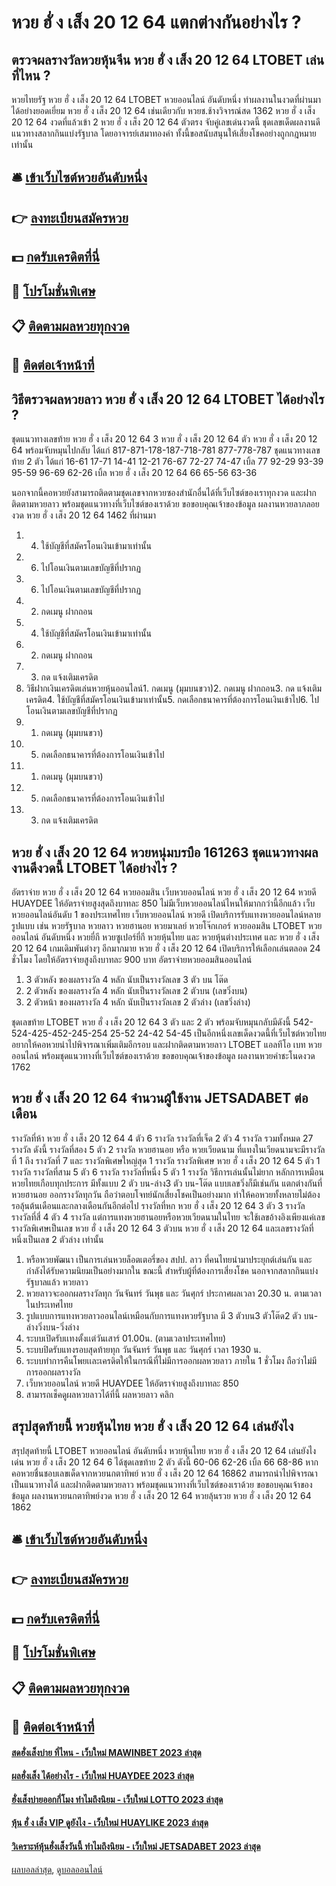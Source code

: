 # หวย ฮั่ ง เส็ง 20 12 64 แตกต่างกันอย่างไร ?
## ตรวจผลรางวัลหวยหุ้นจีน หวย ฮั่ ง เส็ง 20 12 64 LTOBET เล่นที่ไหน ?
หวยไทยรัฐ หวย ฮั่ ง เส็ง 20 12 64 LTOBET หวยออนไลน์ อันดับหนึ่ง ทำผลงานในงวดที่ผ่านมาได้อย่างยอดเยี่ยม หวย ฮั่ ง เส็ง 20 12 64 เช่นเดียวกับ หวยช.ช้างวิจารณ์สด 1362 หวย ฮั่ ง เส็ง 20 12 64 งวดที่แล้วเข้า 2 หวย ฮั่ ง เส็ง 20 12 64 ตัวตรง จับคู่เลขเด่นงวดนี้ ชุดเลขเด็ดผลงานดี แนวทางสลากกินแบ่งรัฐบาล โดยอาจารย์เสมาทองคำ ทั้งนี้ขอสนับสนุนให้เสี่ยงโชคอย่างถูกกฎหมายเท่านั้น

## 🛎 [เข้าเว็บไซต์หวยอันดับหนึ่ง](https://bit.ly/3BG5bNw)
## 👉 [ลงทะเบียนสมัครหวย](https://bit.ly/3BG5bNw)
## 💵 [กดรับเครดิตที่นี่](https://bit.ly/3C3mvgS)
## 👑 [โปรโมชั่นพิเศษ](https://bit.ly/3C3mvgS)
## 📋 [ติดตามผลหวยทุกงวด](https://bit.ly/3C3mvgS)
## 📱 [ติดต่อเจ้าหน้าที่](https://bit.ly/3C3mvgS)

## วิธีตรวจผลหวยลาว หวย ฮั่ ง เส็ง 20 12 64 LTOBET ได้อย่างไร ?
ชุดแนวทางเลขท้าย หวย ฮั่ ง เส็ง 20 12 64 3 หวย ฮั่ ง เส็ง 20 12 64 ตัว หวย ฮั่ ง เส็ง 20 12 64 พร้อมจับหมุนไปกลับ ได้แก่
817-871-178-187-718-781
877-778-787
ชุดแนวทางเลขท้าย 2 ตัว ได้แก่
16-61
17-71
14-41
12-21
76-67
72-27
74-47
เบิ้ล 77
92-29
93-39
95-59
96-69
62-26
เบิ้ล หวย ฮั่ ง เส็ง 20 12 64 66
65-56
63-36

นอกจากนี้คอหวยยังสามารถติดตามชุดเลขจากหวยซองสำนักอื่นได้ที่เว็บไซต์ของเราทุกงวด และฝากติดตามหวยลาว พร้อมชุดแนวทางที่เว็บไซต์ของเราด้วย
ขอขอบคุณเจ้าของข้อมูล
ผลงานหวยลาภลอยงวด หวย ฮั่ ง เส็ง 20 12 64 1462 ที่ผ่านมา
1. 4. ใช้บัญชีที่สมัครโอนเงินเข้ามาเท่านั้น
2. 6. ไปโอนเงินตามเลขบัญชีที่ปรากฏ
3. 6. ไปโอนเงินตามเลขบัญชีที่ปรากฏ
4. 2. กดเมนู ฝากถอน
5. 4. ใช้บัญชีที่สมัครโอนเงินเข้ามาเท่านั้น
6. 2. กดเมนู ฝากถอน
7. 3. กด แจ้งเติมเครดิต
8. วิธีฝากเงินเครดิตเล่นหวยหุ้นออนไลน์1. กดเมนู (มุมบนขวา)2. กดเมนู ฝากถอน3. กด แจ้งเติมเครดิต4. ใช้บัญชีที่สมัครโอนเงินเข้ามาเท่านั้น5. กดเลือกธนาคารที่ต้องการโอนเงินเข้าไป6. ไปโอนเงินตามเลขบัญชีที่ปรากฏ
9. 1. กดเมนู (มุมบนขวา)
10. 5. กดเลือกธนาคารที่ต้องการโอนเงินเข้าไป
11. 1. กดเมนู (มุมบนขวา)
12. 5. กดเลือกธนาคารที่ต้องการโอนเงินเข้าไป
13. 3. กด แจ้งเติมเครดิต

## หวย ฮั่ ง เส็ง 20 12 64 หวยหนุ่มบรบือ 161263 ชุดแนวทางผลงานดีงวดนี้ LTOBET ได้อย่างไร ?
อัตราจ่าย หวย ฮั่ ง เส็ง 20 12 64 หวยออมสิน เว็บหวยออนไลน์ หวย ฮั่ ง เส็ง 20 12 64 หวยดี HUAYDEE ให้อัตราจ่ายสูงสุดถึงบาทละ 850 ไม่มีเว็บหวยออนไลน์ไหนให้มากกว่านี้อีกแล้ว เว็บหวยออนไลน์อันดับ 1 ของประเทศไทย
เว็บหวยออนไลน์ หวยดี เปิดบริการรับแทงหวยออนไลน์หลายรูปแบบ เช่น หวยรัฐบาล หวยลาว หวยฮานอย หวยมาเลย์ หวยโจ๊กเกอร์ หวยออมสิน LTOBET หวยออนไลน์ อันดับหนึ่ง หวยยี่กี หวยซูเปอร์ยี่กี หวยหุ้นไทย และ หวยหุ้นต่างประเทศ และ หวย ฮั่ ง เส็ง 20 12 64 เกมเดิมพันต่างๆ อีกมากมาย หวย ฮั่ ง เส็ง 20 12 64 เปิดบริการให้เลือกเล่นตลอด 24 ชั่วโมง โดยให้อัตราจ่ายสูงถึงบาทละ 900 บาท
อัตราจ่ายหวยออมสินออนไลน์
1. 3 ตัวหลัง ของผลรางวัล 4 หลัก นับเป็นรางวัลเลข 3 ตัว บน โต๊ด
2. 2 ตัวหลัง ของผลรางวัล 4 หลัก นับเป็นรางวัลเลข 2 ตัวบน (เลขวิ่งบน)
3. 2 ตัวหน้า ของผลรางวัล 4 หลัก นับเป็นรางวัลเลข 2 ตัวล่าง (เลขวิ่งล่าง)

ชุดเลขท้าย LTOBET หวย ฮั่ ง เส็ง 20 12 64 3 ตัว และ 2 ตัว พร้อมจับหมุนกลับมีดังนี้
542-524-425-452-245-254
25-52
24-42
54-45
เป็นอีกหนึ่งเลขเด็ดงวดนี้ที่เว็บไซต์หวยไทยอยากให้คอหวยนำไปพิจารณาเพิ่มเติมอีกรอบ และฝากติดตามหวยลาว LTOBET แอลทีโอ เบท หวยออนไลน์ พร้อมชุดแนวทางที่เว็บไซต์ของเราด้วย
ขอขอบคุณเจ้าของข้อมูล
ผลงานหวยคำชะโนดงวด 1762


## หวย ฮั่ ง เส็ง 20 12 64 จำนวนผู้ใช้งาน JETSADABET ต่อเดือน
รางวัลที่ห้า หวย ฮั่ ง เส็ง 20 12 64 4 ตัว 6 รางวัล
รางวัลที่เจ็ด 2 ตัว 4 รางวัล
รวมทั้งหมด 27 รางวัล ดังนี้
รางวัลที่สอง 5 ตัว 2 รางวัล
หวยฮานอย หรือ หวยเวียดนาม ที่แทงในเวียดนามจะมีรางวัลที่ 1 ถึง รางวัลที่ 7 และ รางวัลพิเศษใหญ่สุด 1 รางวัล
รางวัลพิเศษ หวย ฮั่ ง เส็ง 20 12 64 5 ตัว 1 รางวัล
รางวัลที่สาม 5 ตัว 6 รางวัล
รางวัลที่หนึ่ง 5 ตัว 1 รางวัล
วิธีการเล่นนั้นไม่ยาก หลักการเหมือนหวยไทยเกือบทุกประการ มีทั้งแบบ 2 ตัว บน-ล่าง3 ตัว บน-โต๊ด แบบเลขวิ่งก็มีเช่นกัน แตกต่างกันที่ หวยฮานอย ออกรางวัลทุกวัน ถือว่าตอบโจทย์นักเสี่ยงโชคเป็นอย่างมาก ทำให้คอหวยทั้งหลายไม่ต้องรอลุ้นต้นเดือนและกลางเดือนกันอีกต่อไป
รางวัลที่หก หวย ฮั่ ง เส็ง 20 12 64 3 ตัว 3 รางวัล
รางวัลที่สี่ 4 ตัว 4 รางวัล
แต่การแทงหวยฮานอยหรือหวยเวียดนามในไทย จะใช้เลขอ้างอิงเพียงแค่เลขรางวัลพิเศษเป็นเลข หวย ฮั่ ง เส็ง 20 12 64 3 ตัวบน หวย ฮั่ ง เส็ง 20 12 64 และเลขรางวัลที่หนึ่งเป็นเลข 2 ตัวล่าง เท่านั้น
1. หรือหวยพัฒนา เป็นการเล่นหวยล็อตเตอรี่ของ สปป. ลาว ที่คนไทยนำมาประยุกต์เล่นกัน และกำลังได้รับความนิยมเป็นอย่างมากใน ขณะนี้ สำหรับผู้ที่ต้องการเสี่ยงโชค นอกจากสลากกินแบ่งรัฐบาลแล้ว หวยลาว
2. หวยลาวจะออกผลรางวัลทุก วันจันทร์ วันพุธ และ วันศุกร์ ประกาศผลเวลา 20.30 น. ตามเวลาในประเทศไทย
3. รูปแบบการแทงหวยลาวออนไลน์เหมือนกับการแทงหวยรัฐบาล มี 3 ตัวบน3 ตัวโต๊ด2 ตัว บน-ล่างวิ่งบน-วิ่งล่าง
4. ระบบเปิดรับเเทงตั้งเเต่วันเสาร์ 01.00น. (ตามเวลาประเทศไทย)
5. ระบบปิดรับแทงรอบสุดท้ายทุก วันจันทร์ วันพุธ และ วันศุกร์ เวลา 1930 น.
6. ระบบทำการคืนโพยเเละเครดิตให้ในกรณีที่ไม่มีการออกผลหวยลาว ภายใน 1 ชั่วโมง ถือว่าไม่มีการออกผลรางวัล
7. เว็บหวยออนไลน์ หวยดี HUAYDEE ให้อัตราจ่ายสูงถึงบาทละ 850
8. สามารถเช็คดูผลหวยลาวได้ที่นี้ ผลหวยลาว คลิก

## สรุปสุดท้ายนี้ หวยหุ้นไทย หวย ฮั่ ง เส็ง 20 12 64 เล่นยังไง
สรุปสุดท้ายนี้ LTOBET หวยออนไลน์ อันดับหนึ่ง หวยหุ้นไทย หวย ฮั่ ง เส็ง 20 12 64 เล่นยังไง เด่น หวย ฮั่ ง เส็ง 20 12 64 6 ได้ชุดเลขท้าย 2 ตัว ดังนี้
60-06
62-26
เบิ้ล 66
68-86
หากคอหวยชื่นชอบเลขเด็ดจากหวยนกตาทิพย์ หวย ฮั่ ง เส็ง 20 12 64 16862 สามารถนำไปพิจารณาเป็นแนวทางได้ และฝากติดตามหวยลาว พร้อมชุดแนวทางที่เว็บไซต์ของเราด้วย
ขอขอบคุณเจ้าของข้อมูล
ผลงานหวยนกตาทิพย์งวด หวย ฮั่ ง เส็ง 20 12 64 หวยลุ้นรวย หวย ฮั่ ง เส็ง 20 12 64 1862


## 🛎 [เข้าเว็บไซต์หวยอันดับหนึ่ง](https://bit.ly/3BG5bNw)
## 👉 [ลงทะเบียนสมัครหวย](https://bit.ly/3BG5bNw)
## 💵 [กดรับเครดิตที่นี่](https://bit.ly/3C3mvgS)
## 👑 [โปรโมชั่นพิเศษ](https://bit.ly/3C3mvgS)
## 📋 [ติดตามผลหวยทุกงวด](https://bit.ly/3C3mvgS)
## 📱 [ติดต่อเจ้าหน้าที่](https://bit.ly/3C3mvgS)

#### [สดฮั่งเส็งบ่าย ที่ไหน - เว็บใหม่ MAWINBET 2023 ล่าสุด](https://atom.io/themes/สดฮั่งเส็งบ่าย%20ที่ไหน%20-%20เว็บใหม่%20mawinbet%202023%20ล่าสุด)
#### [ผลฮั่งเส็ง ได้อย่างไร - เว็บใหม่ HUAYDEE 2023 ล่าสุด](https://atom.io/themes/ผลฮั่งเส็ง%20ได้อย่างไร%20-%20เว็บใหม่%20huaydee%202023%20ล่าสุด)
#### [ฮั่งเส็งบ่ายออกกี่โมง ทำไมถึงนิยม - เว็บใหม่ LOTTO 2023 ล่าสุด](https://atom.io/themes/ฮั่งเส็งบ่ายออกกี่โมง%20ทำไมถึงนิยม%20-%20เว็บใหม่%20lotto%202023%20ล่าสุด)
#### [หุ้น ฮั่ ง เส็ง VIP ดูยังไง - เว็บใหม่ HUAYLIKE 2023 ล่าสุด](https://atom.io/themes/หุ้น%20ฮั่%20ง%20เส็ง%20vip%20ดูยังไง%20-%20เว็บใหม่%20huaylike%202023%20ล่าสุด)
#### [วิเคราะห์หุ้นฮั่งเส็งวันนี้ ทำไมถึงนิยม - เว็บใหม่ JETSADABET 2023 ล่าสุด](https://atom.io/themes/วิเคราะห์หุ้นฮั่งเส็งวันนี้%20ทำไมถึงนิยม%20-%20เว็บใหม่%20jetsadabet%202023%20ล่าสุด)

[ผลบอลล่าสุด](https://siamsport.tv "ผลบอลล่าสุด"), [ดูบอลออนไลน์](https://siamsport.tv/ดูบอลสด "ดูบอลออนไลน์")